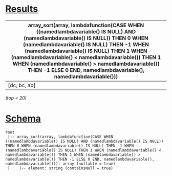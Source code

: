 # [Results](#tab/results)

|array_sort(array, lambdafunction(CASE WHEN ((namedlambdavariable() IS NULL) AND (namedlambdavariable() IS NULL)) THEN 0 WHEN (namedlambdavariable() IS NULL) THEN -1 WHEN (namedlambdavariable() IS NULL) THEN 1 WHEN (namedlambdavariable() < namedlambdavariable()) THEN 1 WHEN (namedlambdavariable() > namedlambdavariable()) THEN -1 ELSE 0 END, namedlambdavariable(), namedlambdavariable()))|
|----------------------------------------------------------------------------------------------------------------------------------------------------------------------------------------------------------------------------------------------------------------------------------------------------------------------------------------------------------------------------------------------------|
|[dc, bc, ab]                                                                                                                                                                                                                                                                                                                                                                                        |

_(top = 20)_

# [Schema](#tab/schema)

```shell
root
 |-- array_sort(array, lambdafunction(CASE WHEN ((namedlambdavariable() IS NULL) AND (namedlambdavariable() IS NULL)) THEN 0 WHEN (namedlambdavariable() IS NULL) THEN -1 WHEN (namedlambdavariable() IS NULL) THEN 1 WHEN (namedlambdavariable() < namedlambdavariable()) THEN 1 WHEN (namedlambdavariable() > namedlambdavariable()) THEN -1 ELSE 0 END, namedlambdavariable(), namedlambdavariable())): array (nullable = true)
 |    |-- element: string (containsNull = true)

```
